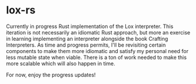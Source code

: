 # lox-rs

Currently in progress Rust implementation of the Lox interpreter. This iteration is not necessarily an idiomatic Rust approach, but more an exercise in learning implementing an interpreter alongside the book Crafting Interpreters. As time and progress permits, I'll be revisiting certain components to make them more idiomatic and satisfy my personal need for less mutable state when viable. There is a ton of work needed to make this more scalable which will also happen in time.

For now, enjoy the progress updates!
